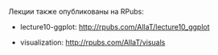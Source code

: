 Лекции также опубликованы на RPubs:

* lecture10-ggplot: http://rpubs.com/AllaT/lecture10_ggplot

* visualization: http://rpubs.com/AllaT/visuals